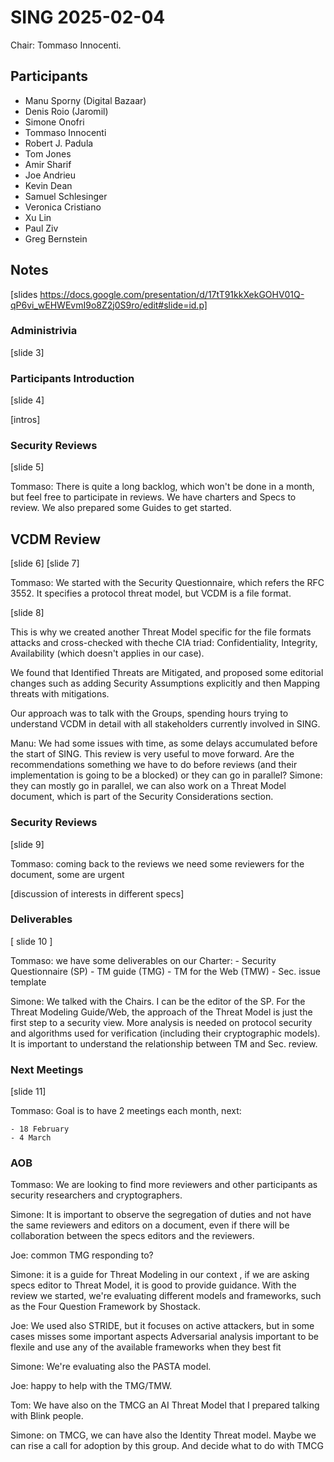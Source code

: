 # SING 2025-02-04

Chair: Tommaso Innocenti.

## Participants

* Manu Sporny (Digital Bazaar)
* Denis Roio (Jaromil)
* Simone Onofri
* Tommaso Innocenti 
* Robert J. Padula
* Tom Jones
* Amir Sharif
* Joe Andrieu
* Kevin Dean
* Samuel Schlesinger
* Veronica Cristiano
* Xu Lin
* Paul Ziv
* Greg Bernstein

## Notes

[slides https://docs.google.com/presentation/d/17tT91kkXekGOHV01Q-qP6vi_wEHWEvmI9o8Z2j0S9ro/edit#slide=id.p]

### Administrivia
[slide 3]

### Participants Introduction
[slide 4]

[intros]

### Security Reviews

[slide 5]

Tommaso: There is quite a long backlog, which won't be done in a month, but feel free to participate in reviews. We have charters and Specs to review. We also prepared some Guides to get started.

## VCDM Review

[slide 6]
[slide 7]

Tommaso: We started with the Security Questionnaire, which refers the RFC 3552. It specifies a protocol threat model, but VCDM is a file format. 

[slide 8]

This is why we created another Threat Model specific for the file formats attacks and cross-checked with theche CIA triad: Confidentiality, Integrity, Availability (which doesn't applies in our case).

We found that Identified Threats are Mitigated, and proposed some editorial changes such as adding Security Assumptions explicitly and then Mapping threats with mitigations.

Our approach was to talk with the Groups, spending hours trying to understand VCDM in detail with all stakeholders currently involved in SING.

Manu: We had some issues with time, as some delays accumulated before the start of SING. This review is very useful to move forward. Are the recommendations something we have to do before reviews (and their implementation is going to be a blocked) or they can go in parallel?
Simone: they can mostly go in parallel, we can also work on a Threat Model document, which is part of the Security Considerations section.

### Security Reviews

[slide 9]

Tommaso: coming back to the reviews we need some reviewers for the document, some are urgent 

[discussion of interests in different specs]


### Deliverables

[ slide 10 ]

Tommaso: we have some deliverables on our Charter:
    - Security Questionnaire (SP)
    - TM guide (TMG)
    - TM for the Web (TMW)
    - Sec. issue template

Simone: We talked with the Chairs. I can be the editor of the SP. For the Threat Modeling Guide/Web, the approach of the Threat Model is just the first step to a security view. More analysis is needed on protocol security and algorithms used for verification (including their cryptographic models). It is important to understand the relationship between TM and Sec. review.


### Next Meetings
    
[slide 11]
    
Tommaso: Goal is to have 2 meetings each month, next:

    - 18 February
    - 4 March

### AOB

Tommaso: We are looking to find more reviewers and other participants as security researchers and cryptographers.

Simone: It is important to observe the segregation of duties and not have the same reviewers and editors on a document, even if there will be collaboration between the specs editors and the reviewers.

Joe: common TMG responding to?

Simone: it is a guide for Threat Modeling in our context , if we are asking specs editor to Threat Model, it is good to provide guidance. With the review we started, we're evaluating different models and frameworks, such as the Four Question Framework by Shostack.
 
Joe: We used also STRIDE, but it focuses on active attackers, but in some cases misses some important aspects
Adversarial analysis important to be flexile and use any of the available frameworks when they best fit

Simone: We're evaluating also the PASTA model.

Joe: happy to help with the TMG/TMW.

Tom: We have also on the TMCG an AI Threat Model that I prepared talking with Blink people.

Simone: on TMCG, we can have also the Identity Threat model. Maybe we can rise a call for adoption by this group. And decide what to do with TMCG
